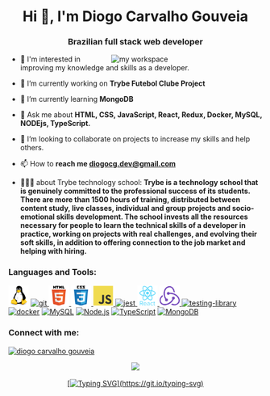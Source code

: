<h1 align="center">Hi 👋, I'm Diogo Carvalho Gouveia</h1>

<h3 align="center">Brazilian full stack web developer</h3>

<img align="right" alt="my workspace" width="300px" src="https://c.tenor.com/2uyENRmiUt0AAAAC/coding.gif" />

- 👀 I'm interested in improving my knowledge and skills as a developer.

- 🔭 I’m currently working on **Trybe Futebol Clube Project**

- 🌱 I’m currently learning **MongoDB**

- 💬 Ask me about **HTML, CSS, JavaScript, React, Redux, Docker, MySQL, NODEjs, TypeScript.**

- 💞️ I’m looking to collaborate on projects to increase my skills and help others.

- 📫 How to **reach me diogocg.dev@gmail.com**

- 👨🏼‍🎓 about Trybe technology school: **Trybe is a technology school that is genuinely committed to the professional success of its students. There are more than 1500 hours of training, distributed between content study, live classes, individual and group projects and socio-emotional skills development. The school invests all the resources necessary for people to learn the technical skills of a developer in practice, working on projects with real challenges, and evolving their soft skills, in addition to offering connection to the job market and helping with hiring.**

<h3 align="left">Languages and Tools:</h3>
<p align="left">
<a href="https://www.linux.org/" target="_blank"><img src="https://raw.githubusercontent.com/devicons/devicon/master/icons/linux/linux-original.svg" alt="linux" width="40" height="40"/></a>
<a href="https://git-scm.com/" target="_blank" rel="noreferrer"> <img src="https://www.vectorlogo.zone/logos/git-scm/git-scm-icon.svg" alt="git" width="40" height="40"/> </a>
<a href="https://www.w3.org/html/" target="_blank" rel="noreferrer"> <img src="https://raw.githubusercontent.com/devicons/devicon/master/icons/html5/html5-original-wordmark.svg" alt="html5" width="40" height="40"/> </a>
<a href="https://www.w3schools.com/css/" target="_blank" rel="noreferrer"> <img src="https://raw.githubusercontent.com/devicons/devicon/master/icons/css3/css3-original-wordmark.svg" alt="css3" width="40" height="40"/> </a> 
<a href="https://developer.mozilla.org/en-US/docs/Web/JavaScript" target="_blank" rel="noreferrer"> <img src="https://raw.githubusercontent.com/devicons/devicon/master/icons/javascript/javascript-original.svg" alt="javascript" width="40" height="40"/> </a> 
<a href="https://jestjs.io" target="_blank" rel="noreferrer"> <img src="https://www.vectorlogo.zone/logos/jestjsio/jestjsio-icon.svg" alt="jest" width="40" height="40"/> </a> 
<a href="https://reactjs.org/" target="_blank" rel="noreferrer"> <img src="https://raw.githubusercontent.com/devicons/devicon/master/icons/react/react-original-wordmark.svg" alt="react" width="40" height="40"/> </a> 
<a href="https://redux.js.org" target="_blank" rel="noreferrer"> <img src="https://raw.githubusercontent.com/devicons/devicon/master/icons/redux/redux-original.svg" alt="redux" width="40" height="40"/> </a>
<a href="https://testing-library.com/" target="_blank"><img src="https://testing-library.com/img/logo-large.png" alt="testing-library" width="40" height="40"/></a>
<a href="https://www.docker.com/" target="_blank"><img src="https://www.vectorlogo.zone/logos/docker/docker-icon.svg" alt="docker" width="40" height="40"/></a>
<a href="https://www.mysql.com//" target="_blank"><img src="https://www.vectorlogo.zone/logos/mysql/mysql-icon.svg" alt="MySQL" width="40" height="40"/></a>
<a href="https://nodejs.org/" target="_blank"><img src="https://www.vectorlogo.zone/logos/nodejs/nodejs-icon.svg" alt="Node.js" width="40" height="40"/></a>
<a href="https://www.typescriptlang.org/" target="_blank"><img src="https://www.vectorlogo.zone/logos/typescriptlang/typescriptlang-icon.svg" alt="TypeScript" width="40" height="40"/></a>
<a href="https://www.mongodb.com/" target="_blank"><img src="https://www.vectorlogo.zone/logos/mongodb/mongodb-icon.svg" alt="MongoDB" width="40" height="40"/></a>
</p>

<h3 align="left">Connect with me:</h3>
<p align="left">
<a href="https://www.linkedin.com/in/diogo-carvalho-gouveia/" target="blank"><img align="center" src="https://raw.githubusercontent.com/rahuldkjain/github-profile-readme-generator/master/src/images/icons/Social/linked-in-alt.svg" alt="diogo carvalho gouveia" height="30" width="40" /></a>

<div align="center">
  <a href="https://github.com/diogo-cg">
  <img height="180em" src="https://github-readme-stats.vercel.app/api?username=diogo-cg&show_icons=true&text_color=ffffff&bg_color=05445E&title_color=75E6DAicon_color=189AB4&&include_all_commits=true&count_private=true"/>
    
[![Typing SVG](https://readme-typing-svg.herokuapp.com?size=20&duration=5000&color=189AB4&center=falso&vCenter=falso&width=650&height=90&lines=I+still+have+a+lot+to+learn,+it's+just+the+beginning!)](https://git.io/typing-svg)
